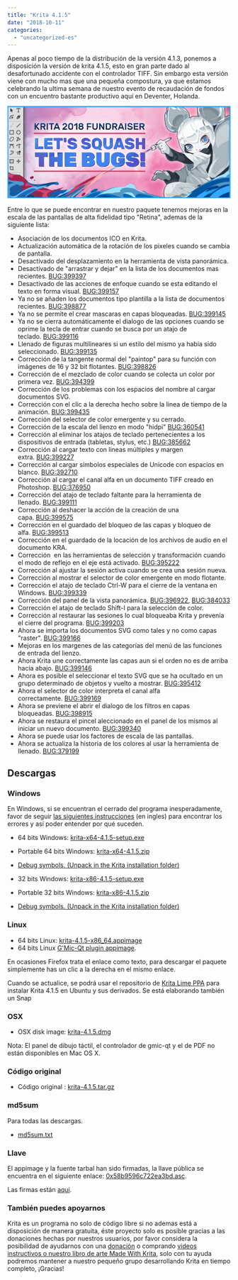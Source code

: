 ```yaml
---
title: "Krita 4.1.5"
date: "2018-10-11"
categories: 
  - "uncategorized-es"
---
```


Apenas al poco tiempo de la distribución de la versión 4.1.3, ponemos a disposición la versión de krita 4.1.5, esto en gran parte dado al desafortunado accidente con el controlador TIFF. Sin embargo esta versión viene con mucho mas que una pequeña compostura, ya que estamos celebrando la ultima semana de nuestro evento de recaudación de fondos con un encuentro bastante productivo aquí en Deventer, Holanda.

[![](images/2018-fundraiser-hero2.png)](https://krita.org)

Entre lo que se puede encontrar en nuestro paquete tenemos mejoras en la escala de las pantallas de alta fidelidad tipo "Retina", ademas de la siguiente lista:

- Asociación de los documentos ICO en Krita.
- Actualización automática de la rotación de los pixeles cuando se cambia de pantalla.
- Desactivado del desplazamiento en la herramienta de vista panorámica.
- Desactivado de "arrastrar y dejar" en la lista de los documentos mas recientes. [BUG:399397](https://bugs.kde.org/show_bug.cgi?id=399397)
- Desactivado de las acciones de enfoque cuando se esta editando el texto en forma visual. [BUG:399157](https://bugs.kde.org/show_bug.cgi?id=399157)
- Ya no se añaden los documentos tipo plantilla a la lista de documentos recientes. [BUG:398877](https://bugs.kde.org/show_bug.cgi?id=398877)
- Ya no se permite el crear mascaras en capas bloqueadas. [BUG:399145](https://bugs.kde.org/show_bug.cgi?id=399145)
- Ya no se cierra automáticamente el dialogo de las opciones cuando se oprime la tecla de entrar cuando se busca por un atajo de teclado. [BUG:399116](https://bugs.kde.org/show_bug.cgi?id=399116)
- Llenado de figuras multilineares si un estilo del mismo ya había sido seleccionado. [BUG:399135](https://bugs.kde.org/show_bug.cgi?id=399135)
- Corrección de la tangente normal del "paintop" para su función con imágenes de 16 y 32 bit flotantes. [BUG:398826](https://bugs.kde.org/show_bug.cgi?id=398826)
- Corrección de el mezclado de color cuando se colecta un color por primera vez. [BUG:394399](http://394399)
- Corrección de los problemas con los espacios del nombre al cargar documentos SVG.
- Corrección con el clic a la derecha hecho sobre la linea de tiempo de la animación. [BUG:399435](https://bugs.kde.org/show_bug.cgi?id=399435)
- Corrección del selector de color emergente y su cerrado.
- Corrección de la escala del lienzo en modo "hidpi" [BUG:360541](https://bugs.kde.org/show_bug.cgi?id=360541)
- Corrección al eliminar los atajos de teclado pertenecientes a los dispositivos de entrada (tabletas, stylus, etc.) [BUG:385662](https://bugs.kde.org/show_bug.cgi?id=385662)
- Corrección al cargar texto con lineas múltiples y margen extra. [BUG:399227](https://bugs.kde.org/show_bug.cgi?id=399227)
- Corrección al cargar símbolos especiales de Unicode con espacios en blanco. [BUG:392710](https://bugs.kde.org/show_bug.cgi?id=392710)
- Corrección al cargar el canal alfa en un documento TIFF creado en Photoshop. [BUG:376950](https://bugs.kde.org/show_bug.cgi?id=376950)
- Corrección del atajo de teclado faltante para la herramienta de llenado. [BUG:399111](https://bugs.kde.org/show_bug.cgi?id=399111)
- Corrección al deshacer la acción de la creación de una capa. [BUG:399575](https://bugs.kde.org/show_bug.cgi?id=399575)
- Corrección en el guardado del bloqueo de las capas y bloqueo de alfa. [BUG:399513](https://bugs.kde.org/show_bug.cgi?id=399513)
- Corrección en el guardado de la locación de los archivos de audio en el documento KRA.
- Corrección  en las herramientas de selección y transformación cuando el modo de reflejo en el eje está activado. [BUG:395222](https://bugs.kde.org/show_bug.cgi?id=395222)
- Corrección al ajustar la sesión activa cuando se crea una sesión nueva.
- Corrección al mostrar el selector de color emergente en modo flotante.
- Corrección el atajo de teclado Ctrl-W para el cierre de la ventana en Windows. [BUG:399339](https://bugs.kde.org/show_bug.cgi?id=399339)
- Corrección del panel de la vista panorámica. [BUG:396922](https://bugs.kde.org/show_bug.cgi?id=396922), [BUG:384033](https://bugs.kde.org/show_bug.cgi?id=384033)
- Corrección el atajo de teclado Shift-I para la selección de color.
- Corrección al restaurar las sesiones lo cual bloqueaba Krita y prevenía el cierre del programa. [BUG:399203](https://bugs.kde.org/show_bug.cgi?id=399203)
- Ahora se importa los documentos SVG como tales y no como capas "raster". [BUG:399166](https://bugs.kde.org/show_bug.cgi?id=399166)
- Mejoras en los margenes de las categorías del menú de las funciones de entrada del lienzo.
- Ahora Krita une correctamente las capas aun si el orden no es de arriba hacia abajo. [BUG:399146](https://bugs.kde.org/show_bug.cgi?id=399146)
- Ahora es posible el seleccionar el texto SVG que se ha ocultado en un grupo determinado de objetos y vuelto a mostrar. [BUG:395412](https://bugs.kde.org/show_bug.cgi?id=395412)
- Ahora el selector de color interpreta el canal alfa correctamente. [BUG:399169](https://bugs.kde.org/show_bug.cgi?id=399169)
- Ahora se previene el abrir el dialogo de los filtros en capas bloqueadas. [BUG:398915](https://bugs.kde.org/show_bug.cgi?id=398915)
- Ahora se restaura el pincel aleccionado en el panel de los mismos al iniciar un nuevo documento. [BUG:399340](https://bugs.kde.org/show_bug.cgi?id=399340)
- Ahora se puede usar los factores de escala de las pantallas.
- Ahora se actualiza la historia de los colores al usar la herramienta de llenado. [BUG:379199](https://bugs.kde.org/show_bug.cgi?id=379199)

## Descargas

### Windows

En Windows, si se encuentran el cerrado del programa inesperadamente, favor de seguir [las siguientes instrucciones](https://docs.krita.org/Dr._Mingw_debugger) (en ingles) para encontrar los errores y así poder entender por qué suceden.

- 64 bits Windows: [krita-x64-4.1.5-setup.exe](https://download.kde.org/stable/krita/4.1.5/krita-x64-4.1.5-setup.exe)
- Portable 64 bits Windows: [krita-x64-4.1.5.zip](https://download.kde.org/stable/krita/4.1.5/krita-x64-4.1.5.zip)
- [Debug symbols. (Unpack in the Krita installation folder)](https://download.kde.org/stable/krita/4.1.5/krita-x64-4.1.5-dbg.zip)

- 32 bits Windows: [krita-x86-4.1.5-setup.exe](https://download.kde.org/stable/krita/4.1.5/krita-x86-4.1.5-setup.exe)
- Portable 32 bits Windows: [krita-x86-4.1.5.zip](https://download.kde.org/stable/krita/4.1.5/krita-x86-4.1.5.zip)
- [Debug symbols. (Unpack in the Krita installation folder)](https://download.kde.org/stable/krita/4.1.5/krita-x86-4.1.5-dbg.zip)

### Linux

- 64 bits Linux: [krita-4.1.5-x86\_64.appimage](https://download.kde.org/stable/krita/4.1.5/krita-4.1.5-x86_64.appimage)
- 64 bits Linux [G'Mic-Qt plugin appimage](https://download.kde.org/stable/krita/4.1.5/gmic_krita_qt-x86_64.appimage).

En ocasiones Firefox trata el enlace como texto, para descargar el paquete simplemente has un clic a la derecha en el mismo enlace.

Cuando se actualice, se podrá usar el repositorio de [Krita Lime PPA](https://launchpad.net/~kritalime/+archive/ubuntu/ppa) para instalar Krita 4.1.5 en Ubuntu y sus derivados. Se está elaborando también un Snap

### OSX

- OSX disk image: [krita-4.1.5.dmg](https://download.kde.org/stable/krita/4.1.5/krita-4.1.5.1.dmg)

Nota: El panel de dibujo táctil, el controlador de gmic-qt y el de PDF no están disponibles en Mac OS X.

### Código original

- Código original : [krita-4.1.5.tar.gz](https://download.kde.org/stable/krita/4.1.5/krita-4.1.5.tar.gz)

### md5sum

Para todas las descargas.

- [md5sum.txt](https://download.kde.org/stable/krita/4.1.5/md5sum.txt)

### Llave

El appimage y la fuente tarbal han sido firmadas, la llave pública se encuentra en el siguiente enlace: [0x58b9596c722ea3bd.asc](https://share.kde.org/index.php/s/fJ99V5mZvuyD0z8).

Las firmas están [aquí](http://download.kde.org/unstable/krita/3.1.3-beta.1).

### También puedes apoyarnos

Krita es un programa no solo de código libre si no ademas está a disposición de manera gratuita, éste proyecto solo es posible gracias a las donaciones hechas por nuestros usuarios, por favor considera la posibilidad de ayudarnos con una [donación](https://krita.org/en/support-us/donations/) o comprando [videos instructivos o nuestro libro de arte Made With Krita](https://krita.org/es/item/krita-3-2-0/%22https://krita.org/en/support-us/shop), solo con tu ayuda podremos mantener a nuestro pequeño grupo desarrollando Krita en tiempo completo, ¡Gracias!
